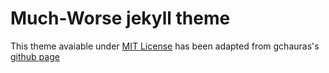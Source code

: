 # Much-Worse jekyll theme

This theme avaiable under [MIT License](https://opensource.org/licenses/MIT) has been adapted from gchauras's [github page]

[github page]: https://github.com/gchauras/much-worse-jekyll-theme

